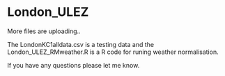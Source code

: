 # London_ULEZ
More files are uploading..

The LondonKC1alldata.csv is a testing data and the London_ULEZ_RMweather.R is a R code for runing weather normalisation.

If you have any questions please let me know.
